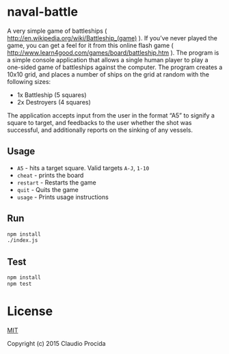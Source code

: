 # naval-battle

A very simple game of battleships ( http://en.wikipedia.org/wiki/Battleship_(game) ). If you’ve never played the game, you can get a feel for it from this online flash game ( http://www.learn4good.com/games/board/battleship.htm ). The program is a simple console application that allows a single human player to play a one-sided game of battleships against the computer. The program creates a 10x10 grid, and places a number of ships on the grid at random with the following sizes:

* 1x Battleship (5 squares)
* 2x Destroyers (4 squares)

The application accepts input from the user in the format “A5” to signify a square to target, and feedbacks to the user whether the shot was successful, and additionally reports on the sinking of any vessels.

## Usage

* `A5` - hits a target square. Valid targets `A-J`, `1-10`
* `cheat` - prints the board
* `restart` - Restarts the game
* `quit` - Quits the game
* `usage` - Prints usage instructions

## Run

```bash
npm install
./index.js
```
## Test

```bash
npm install
npm test
```

# License

[MIT](http://opensource.org/licenses/MIT)

Copyright (c) 2015 Claudio Procida
